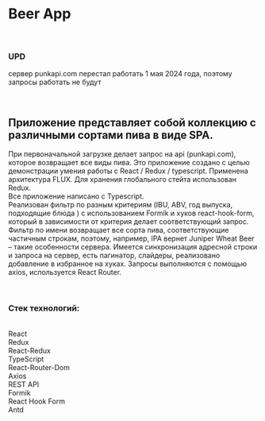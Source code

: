 # Beer App

<br/>

### UPD 

сервер punkapi.com перестал работать 1 мая 2024 года, поэтому запросы работать не будут

<br/>

## Приложение представляет собой коллекцию с различными сортами пива в виде SPA.

При первоначальной загрузке делает запрос на api (punkapi.com), которое возвращает все виды пива.
Это приложение создано с целью демонстрации умения работы с React / Redux / typescript. Применена архитектура FLUX. Для хранения глобального стейта использован Redux. 
<br/>
Все приложение написано с Typescript.
<br/>
Реализован фильтр по разным критериям (IBU, ABV, год выпуска, подходящие блюда ) с использованием Formik и хуков react-hook-form, который в зависимости от критерия делает соответствующий запрос. Фильтр по имени возвращает все сорта пива, соответствующие частичным строкам, поэтому, например, IPA вернет Juniper Wheat Beer – такие особенности сервера. Имеется синхронизация адресной строки и запроса на сервер, есть пагинатор, слайдеры, реализовано добавление в избранное на хуках. Запросы выполняются с помощью axios, используется React Router.

<br/>

### Стек технологий:

<br/>
React
<br/>
Redux 
<br/>
React-Redux 
<br/>
TypeScript
<br/>
React-Router-Dom
<br/>
Axios
<br/>
REST API
<br/>
Formik
<br/>
React Hook Form
<br/>
Antd
<br/>
